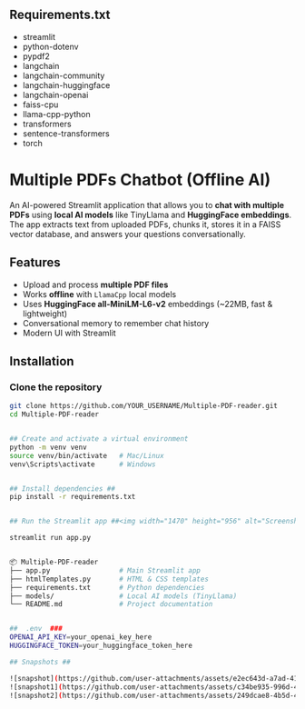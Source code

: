 ## Requirements.txt ##

* streamlit
* python-dotenv
* pypdf2
* langchain
* langchain-community
* langchain-huggingface
* langchain-openai
* faiss-cpu
* llama-cpp-python
* transformers
* sentence-transformers
* torch

# Multiple PDFs Chatbot (Offline AI)

An AI-powered Streamlit application that allows you to **chat with multiple PDFs** using **local AI models** like TinyLlama and **HuggingFace embeddings**.  
The app extracts text from uploaded PDFs, chunks it, stores it in a FAISS vector database, and answers your questions conversationally.

##  Features
-  Upload and process **multiple PDF files**
-  Works **offline** with `LlamaCpp` local models
-  Uses **HuggingFace all-MiniLM-L6-v2** embeddings (~22MB, fast & lightweight)
-  Conversational memory to remember chat history
-  Modern UI with Streamlit

##  Installation

###  Clone the repository
```bash
git clone https://github.com/YOUR_USERNAME/Multiple-PDF-reader.git
cd Multiple-PDF-reader


## Create and activate a virtual environment
python -m venv venv
source venv/bin/activate   # Mac/Linux
venv\Scripts\activate      # Windows


## Install dependencies ##
pip install -r requirements.txt


## Run the Streamlit app ##<img width="1470" height="956" alt="Screenshot 2025-08-10 at 10 42 48 AM" src="https://github.com/user-attachments/assets/dfb78c3b-6a28-4a4e-94ed-320c2ee09f48" />

streamlit run app.py


📦 Multiple-PDF-reader
├── app.py                 # Main Streamlit app
├── htmlTemplates.py       # HTML & CSS templates
├── requirements.txt       # Python dependencies
├── models/                # Local AI models (TinyLlama)
└── README.md              # Project documentation


##  .env  ###
OPENAI_API_KEY=your_openai_key_here
HUGGINGFACE_TOKEN=your_huggingface_token_here

## Snapshots ##

![snapshot](https://github.com/user-attachments/assets/e2ec643d-a7ad-4136-87ba-a4d314eb522a)
![snapshot1](https://github.com/user-attachments/assets/c34be935-996d-4aa2-a956-55561b863ce8)
![snapshot2](https://github.com/user-attachments/assets/249dcae8-4b5d-42bc-a368-539775a19f6e)


